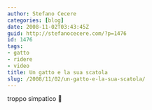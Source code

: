 ```yaml
---
author: Stefano Cecere
categories: [blog]
date: 2008-11-02T03:43:45Z
guid: http://stefanocecere.com/?p=1476
id: 1476
tags:
- gatto
- ridere
- video
title: Un gatto e la sua scatola
slug: /2008/11/02/un-gatto-e-la-sua-scatola/
---
```


troppo simpatico 🙂